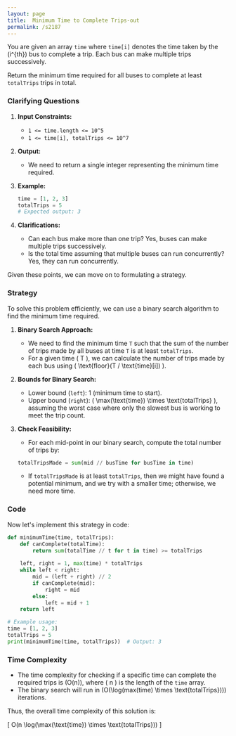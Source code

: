 ```yaml
---
layout: page
title:  Minimum Time to Complete Trips-out
permalink: /s2187
---
```


You are given an array `time` where `time[i]` denotes the time taken by the \(i^{th}\) bus to complete a trip. Each bus can make multiple trips successively. 

Return the minimum time required for all buses to complete at least `totalTrips` trips in total.

### Clarifying Questions

1. **Input Constraints:**
   - `1 <= time.length <= 10^5`
   - `1 <= time[i], totalTrips <= 10^7`

2. **Output:**
   - We need to return a single integer representing the minimum time required.

3. **Example:**
   ```python
   time = [1, 2, 3]
   totalTrips = 5
   # Expected output: 3
   ```

4. **Clarifications:**
   - Can each bus make more than one trip? Yes, buses can make multiple trips successively.
   - Is the total time assuming that multiple buses can run concurrently? Yes, they can run concurrently.
   
Given these points, we can move on to formulating a strategy.

### Strategy

To solve this problem efficiently, we can use a binary search algorithm to find the minimum time required.

1. **Binary Search Approach:**
   - We need to find the minimum time `T` such that the sum of the number of trips made by all buses at time `T` is at least `totalTrips`.
   - For a given time \( T \), we can calculate the number of trips made by each bus using \( \text{floor}(T / \text{time}[i]) \).

2. **Bounds for Binary Search:**
   - Lower bound (`left`): 1 (minimum time to start).
   - Upper bound (`right`): \( \max(\text{time}) \times \text{totalTrips} \), assuming the worst case where only the slowest bus is working to meet the trip count.

3. **Check Feasibility:**
   - For each mid-point in our binary search, compute the total number of trips by:
   ```python
   totalTripsMade = sum(mid // busTime for busTime in time)
   ```
   - If `totalTripsMade` is at least `totalTrips`, then we might have found a potential minimum, and we try with a smaller time; otherwise, we need more time.

### Code

Now let's implement this strategy in code:

```python
def minimumTime(time, totalTrips):
    def canComplete(totalTime):
        return sum(totalTime // t for t in time) >= totalTrips
    
    left, right = 1, max(time) * totalTrips
    while left < right:
        mid = (left + right) // 2
        if canComplete(mid):
            right = mid
        else:
            left = mid + 1
    return left

# Example usage:
time = [1, 2, 3]
totalTrips = 5
print(minimumTime(time, totalTrips))  # Output: 3
```

### Time Complexity

- The time complexity for checking if a specific time can complete the required trips is \(O(n)\), where \( n \) is the length of the `time` array.
- The binary search will run in \(O(\log(max(time) \times \text{totalTrips}))\) iterations.

Thus, the overall time complexity of this solution is:

\[ O(n \log(\max(\text{time}) \times \text{totalTrips})) \]